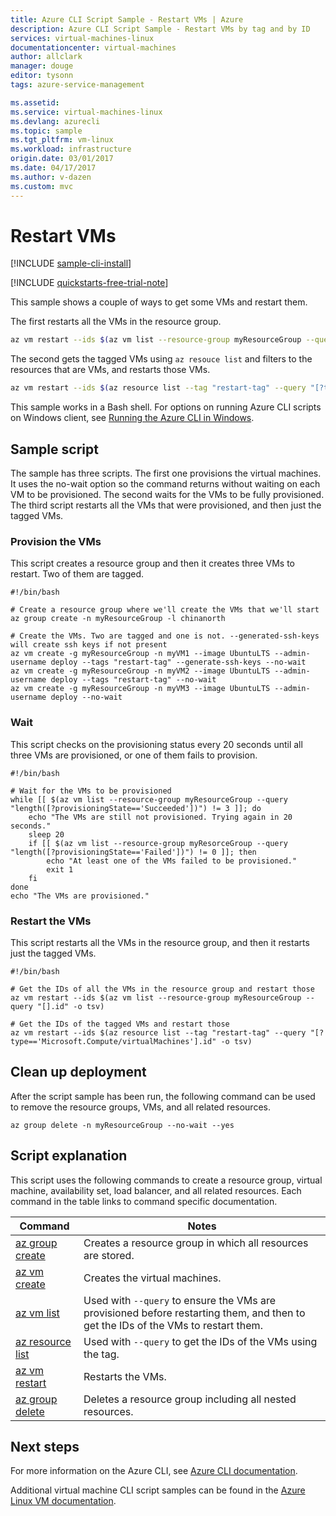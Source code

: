 ```yaml
---
title: Azure CLI Script Sample - Restart VMs | Azure
description: Azure CLI Script Sample - Restart VMs by tag and by ID
services: virtual-machines-linux
documentationcenter: virtual-machines
author: allclark
manager: douge
editor: tysonn
tags: azure-service-management

ms.assetid:
ms.service: virtual-machines-linux
ms.devlang: azurecli
ms.topic: sample
ms.tgt_pltfrm: vm-linux
ms.workload: infrastructure
origin.date: 03/01/2017
ms.date: 04/17/2017
ms.author: v-dazen
ms.custom: mvc
---
```


# Restart VMs

[!INCLUDE [sample-cli-install](../../../includes/sample-cli-install.md)]

[!INCLUDE [quickstarts-free-trial-note](../../../includes/quickstarts-free-trial-note.md)]

This sample shows a couple of ways to get some VMs and restart them.

The first restarts all the VMs in the resource group.

```bash
az vm restart --ids $(az vm list --resource-group myResourceGroup --query "[].id" -o tsv)
```

The second gets the tagged VMs using `az resouce list` and filters to the resources that are VMs,
and restarts those VMs.

```bash
az vm restart --ids $(az resource list --tag "restart-tag" --query "[?type=='Microsoft.Compute/virtualMachines'].id" -o tsv)
```

This sample works in a Bash shell. For options on running Azure CLI scripts on Windows client, see [Running the Azure CLI in Windows](../windows/cli-options.md).

## Sample script

The sample has three scripts.
The first one provisions the virtual machines.
It uses the no-wait option so the command returns without waiting on each VM to be provisioned.
The second waits for the VMs to be fully provisioned.
The third script restarts all the VMs that were provisioned, and then just the tagged VMs.

### Provision the VMs

This script creates a resource group and then it creates three VMs to restart.
Two of them are tagged.

```azurecli
#!/bin/bash

# Create a resource group where we'll create the VMs that we'll start
az group create -n myResourceGroup -l chinanorth

# Create the VMs. Two are tagged and one is not. --generated-ssh-keys will create ssh keys if not present
az vm create -g myResourceGroup -n myVM1 --image UbuntuLTS --admin-username deploy --tags "restart-tag" --generate-ssh-keys --no-wait
az vm create -g myResourceGroup -n myVM2 --image UbuntuLTS --admin-username deploy --tags "restart-tag" --no-wait
az vm create -g myResourceGroup -n myVM3 --image UbuntuLTS --admin-username deploy --no-wait
```

### Wait

This script checks on the provisioning status every 20 seconds until all three VMs are provisioned,
or one of them fails to provision.

```azurecli
#!/bin/bash

# Wait for the VMs to be provisioned
while [[ $(az vm list --resource-group myResourceGroup --query "length([?provisioningState=='Succeeded'])") != 3 ]]; do
    echo "The VMs are still not provisioned. Trying again in 20 seconds."
    sleep 20
    if [[ $(az vm list --resource-group myResorceGroup --query "length([?provisioningState=='Failed'])") != 0 ]]; then
        echo "At least one of the VMs failed to be provisioned."
        exit 1
    fi
done
echo "The VMs are provisioned."

```

### Restart the VMs

This script restarts all the VMs in the resource group,
and then it restarts just the tagged VMs.

```azurecli
#!/bin/bash

# Get the IDs of all the VMs in the resource group and restart those
az vm restart --ids $(az vm list --resource-group myResourceGroup --query "[].id" -o tsv)

# Get the IDs of the tagged VMs and restart those
az vm restart --ids $(az resource list --tag "restart-tag" --query "[?type=='Microsoft.Compute/virtualMachines'].id" -o tsv)

```

## Clean up deployment 

After the script sample has been run, the following command can be used to remove the resource groups, VMs, and all related resources.

```azurecli 
az group delete -n myResourceGroup --no-wait --yes
```

## Script explanation

This script uses the following commands to create a resource group, virtual machine, availability set, load balancer, and all related resources. Each command in the table links to command specific documentation.

| Command | Notes |
|---|---|
| [az group create](https://docs.microsoft.com/cli/azure/group#create) | Creates a resource group in which all resources are stored. |
| [az vm create](https://docs.microsoft.com/cli/azure/vm/availability-set#create) | Creates the virtual machines.  |
| [az vm list](https://docs.microsoft.com/cli/azure/vm#list) | Used with `--query` to ensure the VMs are provisioned before restarting them, and then to get the IDs of the VMs to restart them. |
| [az resource list](https://docs.microsoft.com/cli/azure/vm#list) | Used with `--query` to get the IDs of the VMs using the tag. |
| [az vm restart](https://docs.microsoft.com/cli/azure/vm#list) | Restarts the VMs. |
| [az group delete](https://docs.microsoft.com/cli/azure/vm/extension#set) | Deletes a resource group including all nested resources. |

## Next steps

For more information on the Azure CLI, see [Azure CLI documentation](https://docs.microsoft.com/cli/azure/overview).

Additional virtual machine CLI script samples can be found in the [Azure Linux VM documentation](../linux/cli-samples.md?toc=%2fvirtual-machines%2flinux%2ftoc.json).
